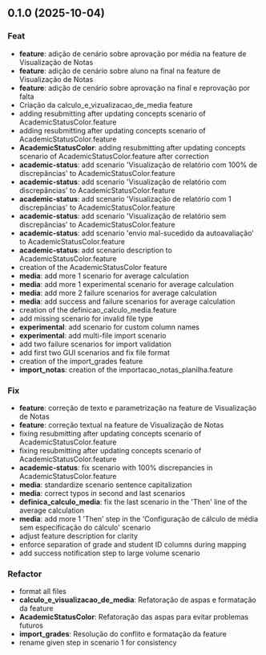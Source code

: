 ## 0.1.0 (2025-10-04)

### Feat

- **feature**: adição de cenário sobre aprovação por média na feature de Visualização de Notas
- **feature**: adição de cenário sobre aluno na final na feature de Visualização de Notas
- **feature**: adição de cenário sobre aprovação na final e reprovação por falta
- Criação da calculo_e_vizualizacao_de_media feature
- adding resubmitting after updating concepts scenario of AcademicStatusColor.feature
- adding resubmitting after updating concepts scenario of AcademicStatusColor.feature
- **AcademicStatusColor**: adding resubmitting after updating concepts
scenario of AcademicStatusColor.feature after
correction
- **academic-status**: add scenario 'Visualização de relatório com 100% de discrepâncias' to AcademicStatusColor.feature
- **academic-status**: add scenario 'Visualização de relatório com  discrepâncias' to AcademicStatusColor.feature
- **academic-status**: add scenario 'Visualização de relatório com 1 discrepâncias' to AcademicStatusColor.feature
- **academic-status**: add scenario 'Visualização de relatório sem discrepâncias' to AcademicStatusColor.feature
- **academic-status**: add scenario 'envio mal-sucedido da autoavaliação' to AcademicStatusColor.feature
- **academic-status**: add scenario description to AcademicStatusColor.feature
- creation of the AcademicStatusColor feature
- **media**: add more 1 scenario for average calculation
- **media**: add more 1 experimental scenario for average calculation
- **media**: add more 2 failure scenarios for average calculation
- **media**: add success and failure scenarios for average calculation
- creation of the definicao_calculo_media.feature
- add missing scenario for invalid file type
- **experimental**: add scenario for custom column names
- **experimental**: add multi-file import scenario
- add two failure scenarios for import validation
- add first two GUI scenarios and fix file format
- creation of the import_grades feature
- **import_notas**: creation of the importacao_notas_planilha.feature

### Fix

- **feature**: correção de texto e parametrização na feature de Visualização de Notas
- **feature**: correção textual na feature de Visualização de Notas
- fixing resubmitting after updating concepts scenario of AcademicStatusColor.feature
- fixing resubmitting after updating concepts scenario of AcademicStatusColor.feature
- **academic-status**: fix scenario with 100% discrepancies in AcademicStatusColor.feature
- **media**: standardize scenario sentence capitalization
- **media**: correct typos in second and last scenarios
- **definica_calculo_media**: fix the last scenario in the 'Then' line of the average calculation
- **media**: add more 1 'Then' step in the 'Configuração de cálculo de média sem especificação do cálculo' scenario
- adjust feature description for clarity
- enforce separation of grade and student ID columns during mapping
- add success notification step to large volume scenario

### Refactor

- format all files
- **calculo_e_visualizacao_de_media**: Refatoração de aspas e formatação da feature
- **AcademicStatusColor**: Refatoração das aspas para evitar problemas futuros
- **import_grades**: Resolução do conflito e formatação da feature
- rename given step in scenario 1 for consistency
